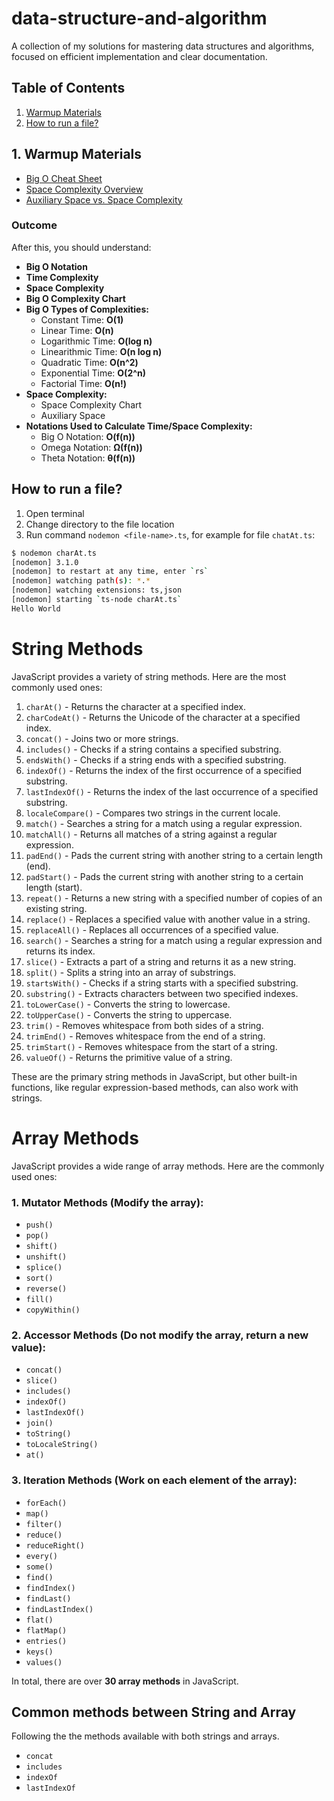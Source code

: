# data-structure-and-algorithm

A collection of my solutions for mastering data structures and algorithms, focused on efficient implementation and clear documentation.

## Table of Contents

1. [Warmup Materials](#warmup-materials)
2. [How to run a file?](#how-to-run-a-file?)

## 1. Warmup Materials

- [Big O Cheat Sheet](https://www.freecodecamp.org/news/big-o-cheat-sheet-time-complexity-chart/)
- [Space Complexity Overview](https://www.engati.com/glossary/space-complexity)
- [Auxiliary Space vs. Space Complexity](https://www.geeksforgeeks.org/what-is-the-difference-between-auxiliary-space-and-space-complexity/)

### Outcome

After this, you should understand:

- **Big O Notation**
- **Time Complexity**
- **Space Complexity**
- **Big O Complexity Chart**
- **Big O Types of Complexities:**
  - Constant Time: **O(1)**
  - Linear Time: **O(n)**
  - Logarithmic Time: **O(log n)**
  - Linearithmic Time: **O(n log n)**
  - Quadratic Time: **O(n^2)**
  - Exponential Time: **O(2^n)**
  - Factorial Time: **O(n!)**
- **Space Complexity:**
  - Space Complexity Chart
  - Auxiliary Space
- **Notations Used to Calculate Time/Space Complexity:**
  - Big O Notation: **O(f(n))**
  - Omega Notation: **Ω(f(n))**
  - Theta Notation: **θ(f(n))**

## How to run a file?

1. Open terminal
2. Change directory to the file location
3. Run command `nodemon <file-name>.ts`, for example for file `chatAt.ts`:

```bash
$ nodemon charAt.ts
[nodemon] 3.1.0
[nodemon] to restart at any time, enter `rs`
[nodemon] watching path(s): *.*
[nodemon] watching extensions: ts,json
[nodemon] starting `ts-node charAt.ts`
Hello World
```

# String Methods

JavaScript provides a variety of string methods. Here are the most commonly used ones:

1. `charAt()` - Returns the character at a specified index.
2. `charCodeAt()` - Returns the Unicode of the character at a specified index.
3. `concat()` - Joins two or more strings.
4. `includes()` - Checks if a string contains a specified substring.
5. `endsWith()` - Checks if a string ends with a specified substring.
6. `indexOf()` - Returns the index of the first occurrence of a specified substring.
7. `lastIndexOf()` - Returns the index of the last occurrence of a specified substring.
8. `localeCompare()` - Compares two strings in the current locale.
9. `match()` - Searches a string for a match using a regular expression.
10. `matchAll()` - Returns all matches of a string against a regular expression.
11. `padEnd()` - Pads the current string with another string to a certain length (end).
12. `padStart()` - Pads the current string with another string to a certain length (start).
13. `repeat()` - Returns a new string with a specified number of copies of an existing string.
14. `replace()` - Replaces a specified value with another value in a string.
15. `replaceAll()` - Replaces all occurrences of a specified value.
16. `search()` - Searches a string for a match using a regular expression and returns its index.
17. `slice()` - Extracts a part of a string and returns it as a new string.
18. `split()` - Splits a string into an array of substrings.
19. `startsWith()` - Checks if a string starts with a specified substring.
20. `substring()` - Extracts characters between two specified indexes.
21. `toLowerCase()` - Converts the string to lowercase.
22. `toUpperCase()` - Converts the string to uppercase.
23. `trim()` - Removes whitespace from both sides of a string.
24. `trimEnd()` - Removes whitespace from the end of a string.
25. `trimStart()` - Removes whitespace from the start of a string.
26. `valueOf()` - Returns the primitive value of a string.

These are the primary string methods in JavaScript, but other built-in functions, like regular expression-based methods, can also work with strings.

# Array Methods

JavaScript provides a wide range of array methods. Here are the commonly used ones:

### 1. **Mutator Methods (Modify the array):**

- `push()`
- `pop()`
- `shift()`
- `unshift()`
- `splice()`
- `sort()`
- `reverse()`
- `fill()`
- `copyWithin()`

### 2. **Accessor Methods (Do not modify the array, return a new value):**

- `concat()`
- `slice()`
- `includes()`
- `indexOf()`
- `lastIndexOf()`
- `join()`
- `toString()`
- `toLocaleString()`
- `at()`

### 3. **Iteration Methods (Work on each element of the array):**

- `forEach()`
- `map()`
- `filter()`
- `reduce()`
- `reduceRight()`
- `every()`
- `some()`
- `find()`
- `findIndex()`
- `findLast()`
- `findLastIndex()`
- `flat()`
- `flatMap()`
- `entries()`
- `keys()`
- `values()`

In total, there are over **30 array methods** in JavaScript.

## Common methods between String and Array

Following the the methods available with both strings and arrays.

- `concat`
- `includes`
- `indexOf`
- `lastIndexOf`
